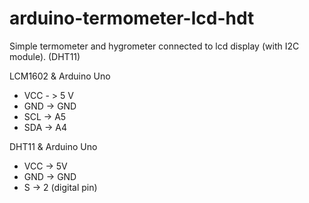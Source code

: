 # arduino-termometer-lcd-hdt
Simple termometer and hygrometer connected to lcd display (with I2C module). (DHT11)

 LCM1602 & Arduino Uno
* VCC - > 5 V
* GND -> GND
* SCL -> A5
* SDA -> A4

DHT11 & Arduino Uno
* VCC -> 5V
* GND -> GND
* S -> 2 (digital pin)
